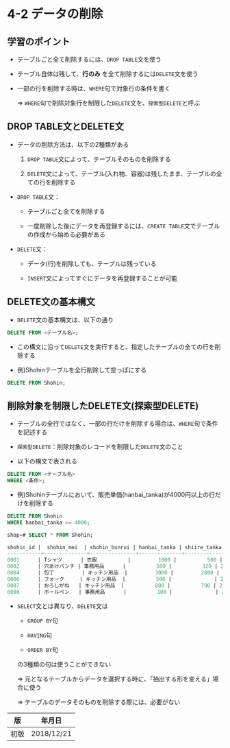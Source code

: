4-2 データの削除
==============

## 学習のポイント

* テーブルごと全て削除するには、`DROP TABLE`文を使う

* テーブル自体は残して、**行のみ** を全て削除するには`DELETE`文を使う

* 一部の行を削除する時は、`WHERE`句で対象行の条件を書く

  => `WHERE`句で削除対象行を制限した`DELETE`文を、`探索型DELETE`と呼ぶ



## DROP TABLE文とDELETE文

* データの削除方法は、以下の2種類がある

  1. `DROP TABLE`文によって、テーブルそのものを削除する

  1. `DELETE`文によって、テーブル(入れ物、容器)は残したまま、テーブルの全ての行を削除する

* `DROP TABLE`文：

  * テーブルごと全てを削除する

  * 一度削除した後にデータを再登録するには、`CREATE TABLE`文でテーブルの作成から始める必要がある

* `DELETE`文：

  * データ(行)を削除しても、テーブルは残っている

  * `INSERT`文によってすぐにデータを再登録することが可能



## DELETE文の基本構文

* `DELETE`文の基本構文は、以下の通り

```sql
DELETE FROM <テーブル名>;
```

* この構文に沿って`DELETE`文を実行すると、指定したテーブルの全ての行を削除する

* 例)Shohinテーブルを全行削除して空っぽにする

```sql
DELETE FROM Shohin;
```



## 削除対象を制限したDELETE文(探索型DELETE)

* テーブルの全行ではなく、一部の行だけを削除する場合は、`WHERE`句で条件を記述する

* `探索型DELETE`：削除対象のレコードを制限した`DELETE`文のこと

* 以下の構文で表される

```sql
DELETE FROM <テーブル名>
WHERE <条件>;
```

* 例)Shohinテーブルにおいて、販売単価(hanbai_tanka)が4000円以上の行だけを削除する

```sql
DELETE FROM Shohin
WHERE hanbai_tanka >= 4000;
```

```sql
shop=# SELECT * FROM Shohin;

shohin_id |  shohin_mei  | shohin_bunrui | hanbai_tanka | shiire_tanka |  torokubi  
-----------+--------------+---------------+--------------+--------------+------------
0001      | Tシャツ      | 衣服          |         1000 |          500 | 2009-09-20
0002      | 穴あけパンチ | 事務用品      |          500 |          320 | 2009-09-11
0004      | 包丁         | キッチン用品  |         3000 |         2800 | 2009-09-20
0006      | フォーク     | キッチン用品  |          500 |              | 2009-09-20
0007      | おろしがね   | キッチン用品  |          880 |          790 | 2008-04-28
0008      | ボールペン   | 事務用品      |          100 |              | 2009-11-11
```

* `SELECT`文とは異なり、`DELETE`文は

  * `GROUP BY`句

  * `HAVING`句

  * `ORDER BY`句

  の3種類の句は使うことができない

  => 元となるテーブルからデータを選択する時に、「抽出する形を変える」場合に使う

  => テーブルのデータそのものを削除する際には、必要がない



| 版 |   年月日  |
|----|----------|
|初版|2018/12/21|
